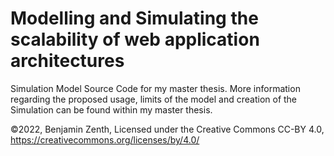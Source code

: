 # Modelling and Simulating the scalability of web application architectures

Simulation Model Source Code for my master thesis. More information regarding the proposed usage, limits of the model and 
creation of the Simulation can be found within my master thesis.


©2022, Benjamin Zenth, Licensed under the Creative Commons CC-BY 4.0,
https://creativecommons.org/licenses/by/4.0/
